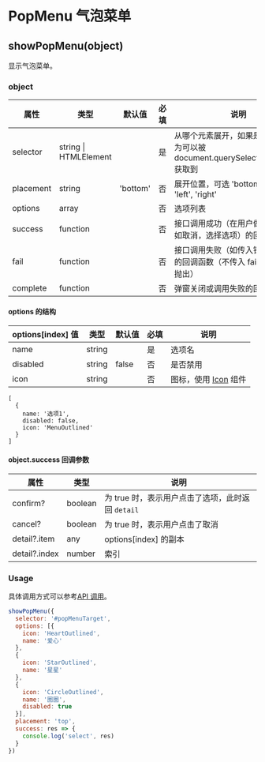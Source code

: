 # PopMenu 气泡菜单

## showPopMenu(object)

显示气泡菜单。

### object

| 属性      | 类型                  | 默认值   | 必填 | 说明                                                                              |
| --------- | --------------------- | -------- | ---- | --------------------------------------------------------------------------------- |
| selector  | string \| HTMLElement |          | 是   | 从哪个元素展开，如果是 string，则为可以被 document.querySelector(selector) 获取到 |
| placement | string                | 'bottom' | 否   | 展开位置，可选 'bottom', 'top', 'left', 'right'                                   |
| options   | array                 |          | 否   | 选项列表                                                                          |
| success   | function              |          | 否   | 接口调用成功（在用户做出选择后，如取消，选择选项）的回调函数                      |
| fail      | function              |          | 否   | 接口调用失败（如传入错误的参数）的回调函数（不传入 fail 遇错误直接抛出）          |
| complete  | function              |          | 否   | 弹窗关闭或调用失败的回调函数                                                      |

#### options 的结构

| options[index] 值 | 类型   | 默认值 | 必填 | 说明                                          |
| ----------------- | ------ | ------ | ---- | --------------------------------------------- |
| name              | string |        | 是   | 选项名                                        |
| disabled          | string | false  | 否   | 是否禁用                                      |
| icon              | string |        | 否   | 图标，使用 [Icon](../components/Icon.md) 组件 |

```
[
  {
    name: '选项1',
    disabled: false,
    icon: 'MenuOutlined'
  }
]
```

#### object.success 回调参数

| 属性          | 类型    | 说明                                              |
| ------------- | ------- | ------------------------------------------------- |
| confirm?      | boolean | 为 true 时，表示用户点击了选项，此时返回 `detail` |
| cancel?       | boolean | 为 true 时，表示用户点击了取消                    |
| detail?.item  | any     | options[index] 的副本                             |
| detail?.index | number  | 索引                                              |

### Usage

具体调用方式可以参考[API 调用](../guide/import.md#api-调用)。

```JavaScript
showPopMenu({
  selector: '#popMenuTarget',
  options: [{
    icon: 'HeartOutlined',
    name: '爱心'
  },
  {
    icon: 'StarOutlined',
    name: '星星'
  },
  {
    icon: 'CircleOutlined',
    name: '圈圈',
    disabled: true
  }],
  placement: 'top',
  success: res => {
    console.log('select', res)
  }
})
```
